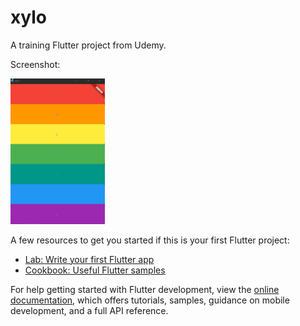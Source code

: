 # xylo

A training Flutter project from Udemy.


Screenshot:

<img src="https://github.com/tomesparon/flutter_training_xylo/blob/master/screenshot.jpg" alt="image description" width="30%">

A few resources to get you started if this is your first Flutter project:

- [Lab: Write your first Flutter app](https://docs.flutter.dev/get-started/codelab)
- [Cookbook: Useful Flutter samples](https://docs.flutter.dev/cookbook)

For help getting started with Flutter development, view the
[online documentation](https://docs.flutter.dev/), which offers tutorials,
samples, guidance on mobile development, and a full API reference.
